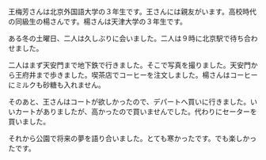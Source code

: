 ﻿王梅芳さんは北京外国語大学の３年生です。王さんには親友がいます。高校時代の同級生の楊さんです。楊さんは天津大学の３年生です。

ある冬の土曜日、二人は久しぶりに会いました。二人は９時に北京駅で待ち合わせました。

二人はまず天安門まで地下鉄で行きました。そこで写真を撮りました。天安門から王府井まで歩きました。喫茶店でコーヒーを注文しました。楊さんはコーヒーにミルクも砂糖も入れません。

そのあと、王さんはコートが欲しかったので、デパートへ買いに行きました。いいカートがありましたが、高かったので買いませんでした。代わりにセーターを買いました。

それから公園で将来の夢を語り合いました。とても寒かったです。でも楽しかったです。



